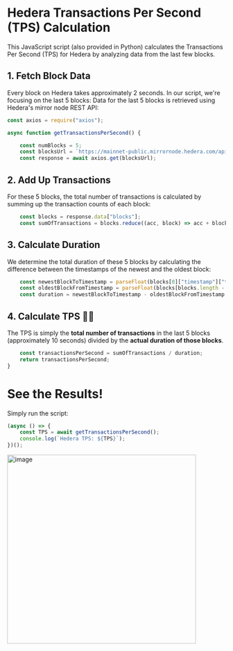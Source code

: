 # Hedera Transactions Per Second (TPS) Calculation

This JavaScript script (also provided in Python) calculates the Transactions Per Second (TPS) for Hedera by analyzing data from the last few blocks.

## 1. Fetch Block Data

Every block on Hedera takes approximately 2 seconds. In our script, we're focusing on the last 5 blocks:
Data for the last 5 blocks is retrieved using Hedera's mirror node REST API:

```js
const axios = require("axios");

async function getTransactionsPerSecond() {

    const numBlocks = 5;
    const blocksUrl = `https://mainnet-public.mirrornode.hedera.com/api/v1/blocks?limit=${numBlocks}`;
    const response = await axios.get(blocksUrl);
```

## 2. Add Up Transactions

For these 5 blocks, the total number of transactions is calculated by summing up the transaction counts of each block:

```js
    const blocks = response.data["blocks"];
    const sumOfTransactions = blocks.reduce((acc, block) => acc + block["count"], 0);
```

## 3. Calculate Duration

We determine the total duration of these 5 blocks by calculating the difference between the timestamps of the newest and the oldest block:

```js
    const newestBlockToTimestamp = parseFloat(blocks[0]["timestamp"]["to"]);
    const oldestBlockFromTimestamp = parseFloat(blocks[blocks.length - 1]["timestamp"]["from"]);
    const duration = newestBlockToTimestamp - oldestBlockFromTimestamp;
```

## 4. Calculate TPS 🎉🎉

The TPS is simply the **total number of transactions** in the last 5 blocks (approximately 10 seconds) divided by the **actual duration of those blocks**.

```js
    const transactionsPerSecond = sumOfTransactions / duration;
    return transactionsPerSecond;
}
```

# See the Results!

Simply run the script:

```js
(async () => {
	const TPS = await getTransactionsPerSecond();
	console.log(`Hedera TPS: ${TPS}`);
})();
```

<img width="435" alt="image" src="https://github.com/ed-marquez/hedera-tps-calculator/assets/72571340/615e51d7-8ec5-48d7-8ee7-38828b9453ff">

